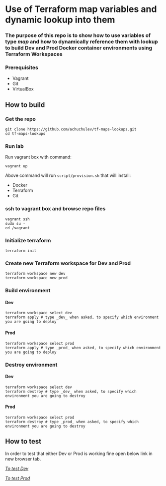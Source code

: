 # Use of Terraform map variables and dynamic lookup into them

### The purpose of this repo is to show how to use variables of type _map_ and how to dynamically reference them with lookup to build Dev and Prod Docker container environments using Terraform Workspaces

### Prerequisites

* Vagrant
* Git
* VirtualBox

## How to build

### Get the repo

```
git clone https://github.com/achuchulev/tf-maps-lookups.git
cd tf-maps-lookups
```

### Run lab

Run vagrant box with command:

```
vagrant up
```

Above command will run `script/provision.sh` that will install:

- Docker
- Terraform
- Git

### ssh to vagrant box and browse repo files

```
vagrant ssh
sudo su -
cd /vagrant
```

### Initialize terraform

`terraform init`

### Create new Terraform workspace for Dev and Prod

```
terraform workspace new dev
terraform workspace new prod
```

### Build environment

#### Dev

```
terraform workspace select dev
terraform apply # type _dev_ when asked, to specify which environment you are going to deploy
```

#### Prod

```
terraform workspace select prod
terraform apply # type _prod_ when asked, to specify which environment you are going to deploy
```

### Destroy environment

#### Dev

```
terraform workspace select dev
terraform destroy # type _dev_ when asked, to specify which environment you are going to destroy
```

#### Prod

```
terraform workspace select prod
terraform destroy # type _prod_ when asked, to specify which environment you are going to destroy
```
 
## How to test 

In order to test that either Dev or Prod is working fine open below link in new browser tab.

[*To test Dev*](http://192.168.0.10:8080)

[*To test Prod*](http://192.168.0.10:80)
